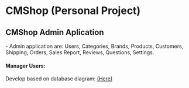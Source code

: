 <h1> CMShop (Personal Project) </h1>
<h2>CMShop Admin Aplication</h2>
- Admin application are: Users, Categories, Brands, Products, Customers, Shipping, Orders, Sales Report, Reviews, Questions, Settings. <br/>
<h4>Manager Users: </h4>
Develop based on database diagram: <a href="https://github.com/MinhPBYH/CMShop-Website/blob/main/img_readme/user-database-diagram.png"> (Here)</a>
